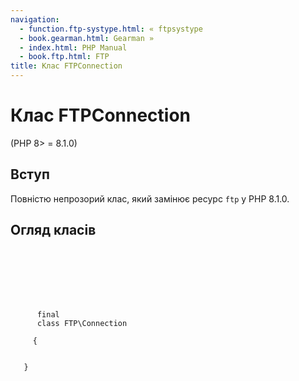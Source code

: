 ```yaml
---
navigation:
  - function.ftp-systype.html: « ftpsystype
  - book.gearman.html: Gearman »
  - index.html: PHP Manual
  - book.ftp.html: FTP
title: Клас FTPConnection
---
```

# Клас FTPConnection

(PHP 8> = 8.1.0)

## Вступ

Повністю непрозорий клас, який замінює ресурс `ftp` у PHP 8.1.0.

## Огляд класів

```synopsis

     
    

    
    
     
      final
      class FTP\Connection
     
     {
    

   }
```
